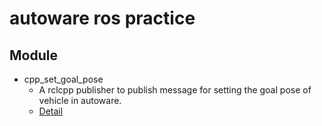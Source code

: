 # autoware ros practice

## Module
* cpp_set_goal_pose
    * A rclcpp publisher to publish message for setting the goal pose of vehicle in autoware.
    * [Detail]()

